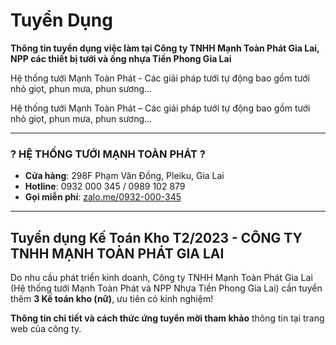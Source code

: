 # Tuyển Dụng

**Thông tin tuyển dụng việc làm tại Công ty TNHH Mạnh Toàn Phát Gia Lai, NPP các thiết bị tưới và ống nhựa Tiền Phong Gia Lai**

Hệ thống tưới Mạnh Toàn Phát - Các giải pháp tưới tự động bao gồm tưới nhỏ giọt, phun mưa, phun sương...

Hệ thống tưới Mạnh Toàn Phát – Các giải pháp tưới tự động bao gồm tưới nhỏ giọt, phun mưa, phun sương…

---

### ? HỆ THỐNG TƯỚI MẠNH TOÀN PHÁT ?
- **Cửa hàng**: 298F Phạm Văn Đồng, Pleiku, Gia Lai
- **Hotline**: 0932 000 345 / 0989 102 879
- **Gọi miễn phí**: [zalo.me/0932-000-345](https://zalo.me/0932-000-345)

---

## Tuyển dụng Kế Toán Kho T2/2023 - CÔNG TY TNHH MẠNH TOÀN PHÁT GIA LAI

Do nhu cầu phát triển kinh doanh, Công ty TNHH Mạnh Toàn Phát Gia Lai (Hệ thống tưới Mạnh Toàn Phát và NPP Nhựa Tiền Phong Gia Lai) cần tuyển thêm **3 Kế toán kho (nữ)**, ưu tiên có kinh nghiệm!

**Thông tin chi tiết và cách thức ứng tuyển mời tham khảo** thông tin tại trang web của công ty.
